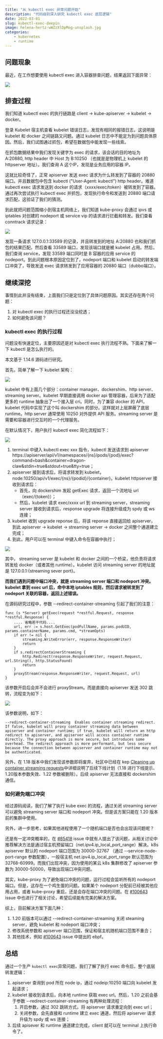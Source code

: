 ```yaml
---
title: "从 kubectl exec 异常问题开始"
description: "代码级别深入研究 kubectl exec 底层逻辑"
date: 2022-03-01
slug: kubectl-exec-deepin
image: helena-hertz-wWZzXlDpMog-unsplash.jpg
categories:
    - kubernetes
    - runtime
---
```


## 问题现象

最近，在工作想要使用 kubectl exec 进入容器排查问题，结果返回下面异常：

![](img/exec-failure.png)

## 排查过程

我们知道 kubectl exec 的执行链路是 client -> kube-apiserver -> kubelet -> docker。

登录 Kubelet 宿主机查看 kubelet 错误日志，发现有相同的报错日志，这说明是 kubelet 和 docker 之间链路又问题。通过 kubelet 日志中不能定为到问题具体原因。然后，我们试图通过抓包，希望在数据包中能发现一些线索。

在抓包数据结果中我们发现关键字为 exec 的请求，该会话的目的地址为 A:20880, http header 中 Host 为 B:10250 （也就是是物理机上 kubelet 的 httpserver 地址）。我们查询 A 这个IP，发现是业务应用的容器 IP。

这就比较奇怪了，正常 apiserver 发送 exec 请求为什么转发到了容器的 20880 端口。并且数据包中包含 kubectl ("User-Agent: kubectl") http header。难道 kubectl exec 请求发送到 docker 的请求（xxxx/exec/token）被转发到了容器。通过再次尝试执行 kubectl exec 并抓包，发现执行命令和发送到 20880 端口请求匹配，这验证了我们的猜测。

到此就把问题范围缩小到宿主机网络上，我们知道 kube-proxy 会通过 ipvs 或 iptables 对创建的 nodeport 或 service vip 的请求进行拦截和转发。我们查看 conntrack 请求记录：

![](img/exec-conntrack.png)

发现一条请求 127.0.0.1:33589 的记录，并且转发到的地址 A:20880 也和我们抓包的结果匹配。然后查看 33589 端口，发现该端口就是被 kubelet 占用。然后，我们查询 service，发现 33589 端口同时是 B 容器的应用 service 的 nodeport。到此问题根本原因定位到了，nodeport 端口和 kubelet 启动的转发端口冲突了，导致发送 exec 请求转发到了应用容器的 20880 端口（dubbo端口）。

## 继续深挖

事情到此并没有结束，上面我们只是定位到了具体问题原因。其实还存在两个问题：

1. 对 kubectl exec 的执行过程还没没挖透；
2. 如何避免该问题？

### kubectl exec 的执行过程

问题没有快速定位，主要原因还是对 kubectl exec 执行流程不熟。下面来了解一下 kubectl 是怎么执行的。

本文基于 1.14.6 源码进行研究。

首先，简单了解一下 kubelet 架构：

![](img/kubelet-arch.png)

kubelet 中有上面几个部分：container manager、dockershim、http server、streaming server。kubelet 早期直接调用 docker api 管理容器，后来为了适配更多的 runtime 抽象出了一个接入层 cri。同时，为了兼容 docker 的 API，kubelet 代码中实现了这个叫 dockershim 的部分。这样就对上层屏蔽了底层 runtime。http server 通常使用 10250 对外提供 API 服务。streaming server 是需要和容器进行交互时的一个代理服务。

在默认情况下，用户执行 kubectl exec 简化流程如下：

![](img/kubelet-streamer.png)

1. terminal 中键入 kubectl exec xxx 指令，kubectl 发送请求到 apiserver https://apiserver/api/v1/namespaces/{ns}/pods/{pod}/exec?command=bash&container=dragon-claw&stdin=true&stdout=true&tty=true；
2. apiserver 接到请求后，将请求转发到 kubelet， node:10250/api/v1/exec/{ns}/{podid}/{container}。kubelet httpserver 接收到请求后：
   * 首先，向 dockershim 发起 getExec 请求，返回一个流地址 url （exec/{token}）；
   * 然后，kubelet 请求 exec/xxxx url 到 streaming server，streaming server 接收到请求后，response upgrade 将连接升级成为 spdy 或 ws 连接；
3. kubelet 收到 upgrade reponse 后，将该 reponse 直接返回给 apiserver，到此 apiserver -> kubelet -> streaming server -> docker 之间整个通道建立完成；
4. 到此，用户可以在 terminal 中键入命令在容器中执行；

![](img/exec-uml.jpg)

其中， streaming server 是 kubelet 和 docker 之间的一个桥梁，他负责将请求转发给 docker（或者其他 runtime）。kubelet 访问 streaming server 的地址就是 127.0.0.1:{streaming sever port}。

**而我们遇到问题中端口冲突，就是 streaming server 端口和 nodeport 冲突。kubelet 拿到 exec url 后，命中本地 iptables 规则，然后请求被转发到了 nodeport 关联的容器，返回上述错误。**

在源码研究过程中，参数 --redirect-container-streaming 引起了我们的注意：

```
func (s *Server) getExec(request *restful.Request, response *restful.Response) {
    .... 省略若干代码....
    url, err := s.host.GetExec(podFullName, params.podUID, params.containerName, params.cmd, *streamOpts)
    if err != nil {
        streaming.WriteError(err, response.ResponseWriter)
        return
    }
    if s.redirectContainerStreaming {
        http.Redirect(response.ResponseWriter, request.Request, url.String(), http.StatusFound)
        return
    }
    proxyStream(response.ResponseWriter, request.Request, url)
}
```

该参数开启后会并不会进行 proxyStream。而是直接向 apiserver 发送 302 跳转，流程变为如下：

![](img/kubelet-nostreamer.png)

该参数说明，如下：

```
--redirect-container-streaming  Enables container streaming redirect. If false, kubelet will proxy container streaming data between apiserver and container runtime; if true, kubelet will return an http redirect to apiserver, and apiserver will access container runtime directly. The proxy approach is more secure, but introduces some overhead. The redirect approach is more performant, but less secure because the connection between apiserver and container runtime may not be authenticated.
```

另外，在 1.18 版本中我们发现该参数即将废弃，社区中已经在 kep [Cleaning up container streaming requests](https://github.com/kubernetes/enhancements/tree/master/keps/sig-node/1558-streaming-proxy-redirects#dependence-on-apiserver-redirects)中详细说明了后续下线计划（1.18 进行下线提示、1.20版本参数失效、1.22 参数被删除）。后续 apiserver 无法直接和 dockershim 通信。

### 如何避免端口冲突

经过源码阅读，我们了解了执行 kube exec 的流程，通过关闭 streaming server 可以避免 streaming server 端口和 nodeport 冲突。但是该方案只能在 1.20 版本前的集群中使用。

另外，进一步思考，如果其他进程使用了一个随机端口是否也会出现该问题呢？

还是有一定冲突概率的，在 [#85418](https://github.com/kubernetes/kubernetes/issues/85418) issue 中就有人提出了该问题，从相关讨论中推荐解决方法是通过宿主机预留端口（net.ipv4.ip_local_port_range）解决。k8s apiserver 默认的 nodeport 端口范围为 30000-32767 （通过 --service-node-port-range 参数配置），一般宿主机 net.ipv4.ip_local_port_range 默认范围为 32768-60999。而我们出现冲突，因为使用的某云 k8s 集群修改了 apiserver 参数为 30000-50000，导致出现端口冲突问题。

其实，kube-proxy 为了避免端口冲突的问题，运行过程会监听所有的 nodeport 端口。但是，这存在一个鸡生蛋的问题。如果某个 nodeport 分配前已经被其他应用占用，或者 kube-proxy 重启，还是会存在端口冲突的问题。在 [#100643](https://github.com/kubernetes/kubernetes/issues/100643) issue 中也进行了相关讨论，希望后续能有完美的解决方案。

综上，目前解决方案下面几种：

1. 1.20 前版本可以通过 --redirect-container-streaming 关闭 steaming server，避免 kubelet 和 nodeport 端口冲突；
2. 修改系统参数和 apiserver 端口范围，保证和宿主机随机端口范围不重合；
3. 其他技术，例如 [#100643](https://github.com/kubernetes/kubernetes/issues/100643) issue 中提出的 ebpf。

## 总结

通过一个生产 `` kubectl exec ``异常问题，我们了解了执行 exec 命令后，整个底层转发逻辑：

1. apiserver 查询到 pod 所在 node ip，通过 nodeip:10250 端口向 kubelet 发起请求；
2. kubelet 接收到请求后，向本地 runtime 获取 exec url。然后，1.20 之前会基于参数 --redirect-container-streaming 有两种处理流程：
   1. 开启参数，通过 302 跳转方式，将 apiserver 请求重定向到 exec url；
   2. 关闭参数，会先直接和 runtime 建立 exec 通道，然后将 apiserver 请求升级为 spdy 或 ws 连接；
3. 后续 apisever 和 runtime 通道建立完成，client 就可以在 terminal 上执行命令了。


